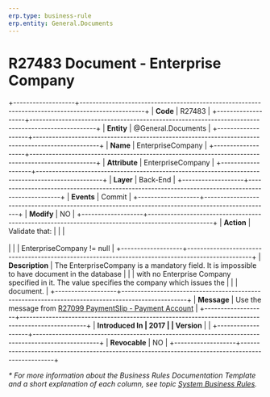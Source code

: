 ```yaml
---
erp.type: business-rule
erp.entity: General.Documents
---
```


# R27483 Document - Enterprise Company
+-------------------+--------------------------------------------------------------------------------------------------+
| **Code**          | R27483                                                                                           |
+-------------------+--------------------------------------------------------------------------------------------------+
| **Entity**        | @General.Documents                                                                                                     |
+-------------------+--------------------------------------------------------------------------------------------------+
| **Name**          | EnterpriseCompany                                                                                |
+-------------------+--------------------------------------------------------------------------------------------------+
| **Attribute**     | EnterpriseCompany                                                                                |
+-------------------+--------------------------------------------------------------------------------------------------+
| **Layer**         | Back-End                                                                                         |
+-------------------+--------------------------------------------------------------------------------------------------+
| **Events**        | Commit                                                                                           |
+-------------------+--------------------------------------------------------------------------------------------------+
| **Modify**        | NO                                                                                               |
+-------------------+--------------------------------------------------------------------------------------------------+
| **Action**        | Validate that:                                                                                   |
|                   | <br/><br/>                                                                                       |
|                   | EnterpriseCompany != null                                                                        |
+-------------------+--------------------------------------------------------------------------------------------------+
| **Description**   | The EnterpriseCompany is a mandatory field. It is impossible to have document in the database    |
|                   | with no Enterprise Company specified in it. The value specifies the company which issues the     |
|                   | document.                                                                                        |
+-------------------+--------------------------------------------------------------------------------------------------+
| **Message**       | Use the message from [R27099 PaymentSlip - Payment Account](R27099.md)                           |
+-------------------+--------------------------------------------------------------------------------------------------+
| **Introduced In   | 2017                                                                                             |
| Version**         |                                                                                                  |
+-------------------+--------------------------------------------------------------------------------------------------+
| **Revocable**     | NO                                                                                               |
+-------------------+--------------------------------------------------------------------------------------------------+

*\* For more information about the Business Rules Documentation Template and a short explanation of each column, see
topic [System Business Rules](../templates/template-description-system-business-rules.md).*
